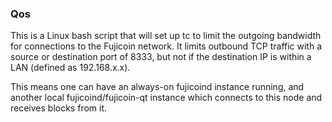 ### Qos ###

This is a Linux bash script that will set up tc to limit the outgoing bandwidth for connections to the Fujicoin network. It limits outbound TCP traffic with a source or destination port of 8333, but not if the destination IP is within a LAN (defined as 192.168.x.x).

This means one can have an always-on fujicoind instance running, and another local fujicoind/fujicoin-qt instance which connects to this node and receives blocks from it.
